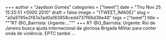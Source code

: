
+++
author = "Jaydson Gomes"
categories = ["tweet"]
date = "Thu Nov 25 15:25:51 +0000 2010"
draft = false
image = "{TWEET_IMAGE}"
slug = "a0a9795e2f87a7ad0a183958cedd737f66d38e48"
tags = ["tweet"]
title = """RT @O_Bairrista: Urgente:..."""
+++
RT @O_Bairrista: Urgente: Rio de Janeiro busca ajuda internacional da gloriosa Brigada Militar para conter onda de violência. EPTC també ...

